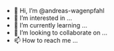 - 👋 Hi, I’m @andreas-wagenpfahl
- 👀 I’m interested in ...
- 🌱 I’m currently learning ...
- 💞️ I’m looking to collaborate on ...
- 📫 How to reach me ...

<!---
andreas-wagenpfahl/myRepo is a ✨ special ✨ repository because its `README.md` (this file) appears on your GitHub profile.
You can click the Preview link to take a look at your changes.
--->
